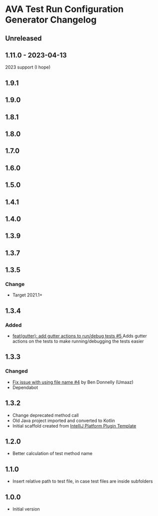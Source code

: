<!-- Keep a Changelog guide -> https://keepachangelog.com -->

# AVA Test Run Configuration Generator Changelog

## Unreleased

## 1.11.0 - 2023-04-13
2023 support (I hope)

## 1.9.1

## 1.9.0

## 1.8.1

## 1.8.0

## 1.7.0

## 1.6.0

## 1.5.0

## 1.4.1

## 1.4.0

## 1.3.9

## 1.3.7

## 1.3.5

### Change
- Target 2021.1+

## 1.3.4

### Added
- [ feat(gutter): add gutter actions to run/debug tests #5 ](https://github.com/eirikb/AvaJavaScriptTestRunnerRunConfigurationGenerator/pull/5)
  Adds gutter actions on the tests to make running/debugging the tests easier

## 1.3.3

### Changed
- [Fix issue with using file name #4](https://github.com/eirikb/AvaJavaScriptTestRunnerRunConfigurationGenerator/pull/4)
  by Ben Donnelly (Umaaz)
- Dependabot

## 1.3.2
- Change deprecated method call
- Old Java project imported and converted to Kotlin
- Initial scaffold created
  from [IntelliJ Platform Plugin Template](https://github.com/JetBrains/intellij-platform-plugin-template)

## 1.2.0
- Better calculation of test method name

## 1.1.0
- Insert relative path to test file, in case test files are inside subfolders

## 1.0.0
- Initial version

